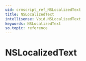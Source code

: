 ```yaml
---
uid: crmscript_ref_NSLocalizedText
title: NSLocalizedText
intellisense: Void.NSLocalizedText
keywords: NSLocalizedText
so.topic: reference
---
```


# NSLocalizedText
